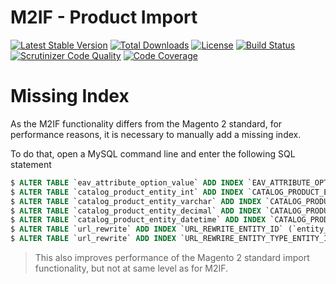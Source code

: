 # M2IF - Product Import

[![Latest Stable Version](https://img.shields.io/packagist/v/techdivision/import-product.svg?style=flat-square)](https://packagist.org/packages/techdivision/import-product) 
 [![Total Downloads](https://img.shields.io/packagist/dt/techdivision/import-product.svg?style=flat-square)](https://packagist.org/packages/techdivision/import-product)
 [![License](https://img.shields.io/packagist/l/techdivision/import-product.svg?style=flat-square)](https://packagist.org/packages/techdivision/import-product)
 [![Build Status](https://img.shields.io/travis/techdivision/import-product/master.svg?style=flat-square)](http://travis-ci.org/techdivision/import-product)
 [![Scrutinizer Code Quality](https://img.shields.io/scrutinizer/g/techdivision/import-product/master.svg?style=flat-square)](https://scrutinizer-ci.com/g/techdivision/import-product/?branch=master) [![Code Coverage](https://img.shields.io/scrutinizer/coverage/g/techdivision/import-product/master.svg?style=flat-square)](https://scrutinizer-ci.com/g/techdivision/import-product/?branch=master)

# Missing Index

As the M2IF functionality differs from the Magento 2 standard, for performance reasons, it is 
necessary to manually add a missing index.

To do that, open a MySQL command line and enter the following SQL statement
 
```sql
$ ALTER TABLE `eav_attribute_option_value` ADD INDEX `EAV_ATTRIBUTE_OPTION_VALUE_VALUE` (`value` ASC);
$ ALTER TABLE `catalog_product_entity_int` ADD INDEX `CATALOG_PRODUCT_ENTITY_INT_VALUE` (`value` ASC);
$ ALTER TABLE `catalog_product_entity_varchar` ADD INDEX `CATALOG_PRODUCT_ENTITY_VARCHAR_VALUE` (`value` ASC);
$ ALTER TABLE `catalog_product_entity_decimal` ADD INDEX `CATALOG_PRODUCT_ENTITY_DECIMAL_VALUE` (`value` ASC);
$ ALTER TABLE `catalog_product_entity_datetime` ADD INDEX `CATALOG_PRODUCT_ENTITY_DATETIME_VALUE` (`value` ASC);
$ ALTER TABLE `url_rewrite` ADD INDEX `URL_REWRITE_ENTITY_ID` (`entity_id` ASC);
$ ALTER TABLE `url_rewrite` ADD INDEX `URL_REWRIRE_ENTITY_TYPE_ENTITY_ID` (`entity_id` ASC, `entity_type` ASC);
```

> This also improves performance of the Magento 2 standard import functionality, but not at
> same level as for M2IF.